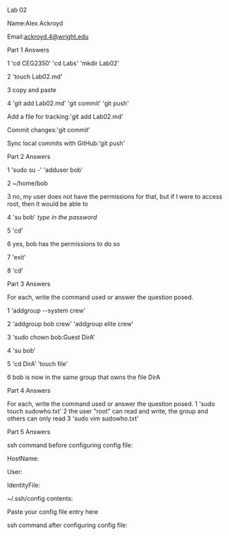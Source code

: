 Lab 02

Name:Alex Ackroyd

Email:ackroyd.4@wright.edu

Part 1 Answers

1 'cd CEG2350' 'cd Labs' 'mkdir Lab02'

2 'touch Lab02.md'

3  copy and paste

4 'git add Lab02.md' 'git commit' 'git push'

Add a file for tracking:'git add Lab02.md'

Commit changes:'git commit'

Sync local commits with GitHub:'git push'

Part 2 Answers

1 'sudo su -' 'adduser bob'

2 ~/home/bob

3 no, my user does not have the permissions for that, but if I were to access root, then it would be able to

4 'su bob' *type in the password*

5 'cd'

6 yes, bob has the permissions to do so

7 'exit'

8 'cd'

Part 3 Answers

For each, write the command used or answer the question posed.

1 'addgroup --system crew'

2 'addgroup bob crew' 'addgroup elite crew'

3 'sudo chown bob:Guest DirA'

4 'su bob'

5 'cd DirA' 'touch file'

6 bob is now in the same group that owns the file DirA

Part 4 Answers

For each, write the command used or answer the question posed.
1 'sudo touch sudowho.txt'
2 the user "root" can read and write, the group and others can only read
3 'sudo vim sudowho.txt'

Part 5 Answers

ssh command before configuring config file:

HostName:

User:

IdentityFile:

~/.ssh/config contents:

Paste your config file entry here

ssh command after configuring config file:
